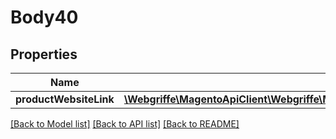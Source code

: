 # Body40

## Properties
Name | Type | Description | Notes
------------ | ------------- | ------------- | -------------
**productWebsiteLink** | [**\Webgriffe\MagentoApiClient\Webgriffe\MagentoApiClient\Model\CatalogDataProductWebsiteLinkInterface**](CatalogDataProductWebsiteLinkInterface.md) |  | 

[[Back to Model list]](../README.md#documentation-for-models) [[Back to API list]](../README.md#documentation-for-api-endpoints) [[Back to README]](../README.md)


